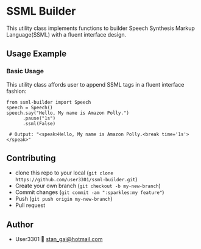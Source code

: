 # SSML Builder
This utility class implements functions to builder Speech Synthesis Markup Language(SSML) with a fluent interface design.

## Usage Example

### Basic Usage
This utility class affords user to append SSML tags in a fluent interface fashion:
```
from ssml-builder import Speech
speech = Speech()
speech.say("Hello, My name is Amazon Polly.")
      .pause("1s")
      .ssml(False)
 
 # Output: "<speak>Hello, My name is Amazon Polly.<break time='1s'></speak>"
```

## Contributing
* clone this repo to your local (`git clone https://github.com/user3301/ssml-builder.git`)
* Create your own branch (`git checkout -b my-new-branch`)
* Commit changes (`git commit -am ":sparkles:my feature"`)
* Push (`git push origin my-new-branch`)
* Pull request

## Author
* User3301
:e-mail: stan_gai@hotmail.com


